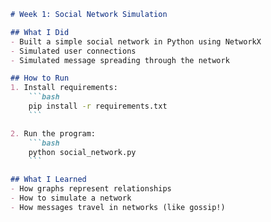 ```markdown
# Week 1: Social Network Simulation

## What I Did
- Built a simple social network in Python using NetworkX
- Simulated user connections
- Simulated message spreading through the network

## How to Run
1. Install requirements:
    ```bash
    pip install -r requirements.txt
    ```

2. Run the program:
    ```bash
    python social_network.py
    ```

## What I Learned
- How graphs represent relationships
- How to simulate a network
- How messages travel in networks (like gossip!)